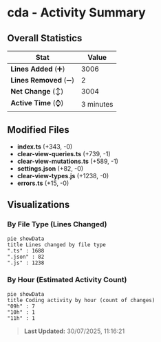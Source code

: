 # cda - Activity Summary 

## Overall Statistics

| Stat                   | Value                                                             |
| ---------------------- | ----------------------------------------------------------------- |
| **Lines Added** (➕)   | 3006                                          |
| **Lines Removed** (➖) | 2                                        |
| **Net Change** (↕)    | 3004                |
| **Active Time** (⌚)   | 3 minutes |


## Modified Files
- **index.ts** (+343, -0)
- **clear-view-queries.ts** (+739, -1)
- **clear-view-mutations.ts** (+589, -1)
- **settings.json** (+82, -0)
- **clear-view-types.js** (+1238, -0)
- **errors.ts** (+15, -0)

## Visualizations

### By File Type (Lines Changed)

```mermaid
pie showData
title Lines changed by file type
".ts" : 1688
".json" : 82
".js" : 1238
```

### By Hour (Estimated Activity Count)

```mermaid
pie showData
title Coding activity by hour (count of changes)
"09h" : 7
"10h" : 1
"11h" : 1
```


> **Last Updated:** 30/07/2025, 11:16:21